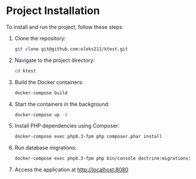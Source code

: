 # Project Installation

To install and run the project, follow these steps:

1. Clone the repository:

    ```bash
    git clone git@github.com:oleks211/ktest.git
    ```

2. Navigate to the project directory:

    ```bash
    cd ktest
    ```

3. Build the Docker containers:

    ```bash
    docker-compose build
    ```

4. Start the containers in the background:

    ```bash
    docker-compose up -d
    ```

5. Install PHP dependencies using Composer:

    ```bash
    docker-compose exec php8.3-fpm php composer.phar install
    ```

6. Run database migrations:

    ```bash
    docker-compose exec php8.3-fpm php bin/console doctrine:migrations:migrate
    ```

7. Access the application at [http://localhost:8080](http://localhost:8080)